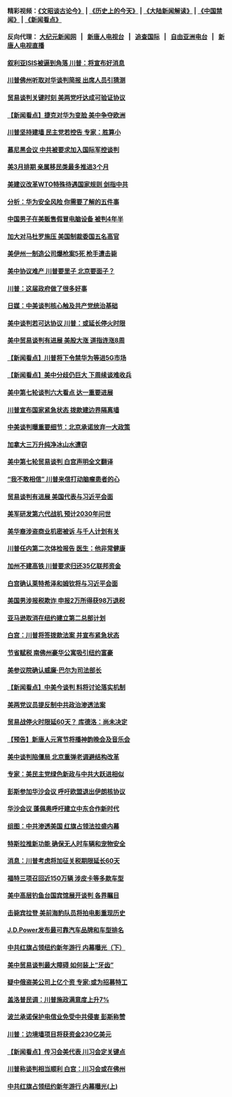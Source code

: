 #### 精彩视频：[《文昭谈古论今》](http://95.179.137.68/wenzhao) | [《历史上的今天》](http://95.179.137.68/today-in-history) | [《大陆新闻解读》](http://95.179.137.68/ntdtv-comedy) | [《中国禁闻》](http://95.179.137.68/ntdtv-news) | [《新闻看点》](http://95.179.137.68/news-insight) 

 #### 反向代理： [大纪元新闻网](http://95.179.137.68:10080/) &nbsp;&nbsp;|&nbsp;&nbsp; [新唐人电视台](http://95.179.137.68:8000/) &nbsp;&nbsp;|&nbsp;&nbsp; [追查国际](http://95.179.137.68:10010/) &nbsp;&nbsp;|&nbsp;&nbsp; [自由亚洲电台](http://95.179.137.68:9800/) &nbsp;&nbsp;|&nbsp;&nbsp; [新唐人电视直播](http://95.179.137.68/) 

#### [叙利亚ISIS被逼到角落 川普：将宣布好消息](../pages/nsc412/n11050169.md?t=02170037) 

#### [川普佛州听取对华谈判简报 出席人员引猜测](../pages/nsc412/n11050138.md?t=02170037) 

#### [贸易谈判关键时刻 美两党吁达成可验证协议](../pages/nsc412/n11050128.md?t=02170037) 

#### [【新闻看点】捷克对华为变脸 美中争夺欧洲](../pages/nsc412/n11050059.md?t=02170037) 

#### [川普坚持建墙 民主党若控告 专家：胜算小](../pages/nsc412/n11050057.md?t=02170037) 

#### [慕尼黑会议 中共被要求加入国际军控谈判](../pages/nsc412/n11049858.md?t=02170037) 

#### [美3月排期 亲属移民类最多推进3个月](../pages/nsc412/n11049714.md?t=02170037) 

#### [美建议改革WTO特殊待遇国家规则 剑指中共](../pages/nsc412/n11049527.md?t=02170037) 

#### [分析：华为安全风险 你需要了解的五件事](../pages/nsc412/n11038295.md?t=02170037) 

#### [中国男子在美贩售假冒电脑设备 被判4年半](../pages/nsc412/n11048974.md?t=02170037) 

#### [加大对马杜罗施压 美国制裁委国五名高官](../pages/nsc412/n11048312.md?t=02170037) 

#### [美伊州一制造公司爆枪案5死 枪手遭击毙](../pages/nsc412/n11048272.md?t=02170037) 

#### [美中协议难产 川普要里子 北京要面子？](../pages/nsc412/n11047839.md?t=02170037) 

#### [川普：这届政府做了很多好事](../pages/nsc412/n11048466.md?t=02170037) 

#### [日媒：中美谈判核心触及共产党统治基础](../pages/nsc412/n11048165.md?t=02170037) 

#### [美中谈判若可达协议 川普：或延长停火时限](../pages/nsc412/n11047939.md?t=02170037) 

#### [美中贸易谈判有进展 美股大涨 道指连涨8周](../pages/nsc412/n11048322.md?t=02170037) 

#### [【新闻看点】川普将下令禁华为等进5G市场](../pages/nsc412/n11047972.md?t=02170037) 

#### [【新闻看点】美中分歧仍巨大 下周续谈难收兵](../pages/nsc412/n11047702.md?t=02170037) 

#### [美中第七轮谈判六大看点 达一重要进展](../pages/nsc412/n11047982.md?t=02170037) 

#### [川普宣布国家紧急状态 拨款建边界隔离墙](../pages/nsc412/n11048032.md?t=02170037) 

#### [中美谈判曝重要细节：北京承诺放弃一大政策](../pages/nsc412/n11047582.md?t=02170037) 

#### [加拿大三万升纯净冰山水遭窃](../pages/nsc412/n11047654.md?t=02170037) 

#### [美中第七轮贸易谈判 白宫声明全文翻译](../pages/nsc412/n11047539.md?t=02170037) 

#### [“我不敢相信” 川普来信打动脑瘤患者的心](../pages/nsc412/n11047266.md?t=02170037) 

#### [贸易谈判有进展 美国代表与习近平会面](../pages/nsc412/n11046943.md?t=02170037) 

#### [美军研发第六代战机 预计2030年问世](../pages/nsc412/n11046853.md?t=02170037) 

#### [美华裔涉盗商业机密被诉 与千人计划有关](../pages/nsc412/n11045838.md?t=02170037) 

#### [川普任内第二次体检报告 医生：他非常健康](../pages/nsc412/n11046580.md?t=02170037) 

#### [加州不建高铁 川普要求归还35亿联邦资金](../pages/nsc412/n11045524.md?t=02170037) 

#### [白宫确认莱特希泽和姆钦将与习近平会面](../pages/nsc412/n11045630.md?t=02170037) 

#### [美国男涉报税欺诈 申报2万所得获98万退税](../pages/nsc412/n11045874.md?t=02170037) 

#### [亚马逊取消在纽约建立第二总部计划](../pages/nsc412/n11045436.md?t=02170037) 

#### [白宫：川普将签拨款法案 并宣布紧急状态](../pages/nsc412/n11045657.md?t=02170037) 

#### [节省赋税 南佛州豪华公寓吸引纽约富豪](../pages/nsc412/n11045681.md?t=02170037) 

#### [美参议院确认威廉‧巴尔为司法部长](../pages/nsc412/n11045451.md?t=02170037) 

#### [【新闻看点】中美今谈判 料将讨论落实机制](../pages/nsc412/n11045020.md?t=02170037) 

#### [美两党议员提反制中共政治渗透法案](../pages/nsc412/n11045351.md?t=02170037) 

#### [贸易战停火时限延60天？ 库德洛：尚未决定](../pages/nsc412/n11045299.md?t=02170037) 

#### [【预告】新唐人元宵节将播神韵晚会及音乐会](../pages/nsc412/n11043038.md?t=02170037) 

#### [美中谈判陷僵局 北京重弹老调避结构改革](../pages/nsc412/n11045171.md?t=02170037) 

#### [专家：美民主党绿色新政与中共大跃进相似](../pages/nsc412/n11045053.md?t=02170037) 

#### [彭斯参加华沙会议 呼吁欧盟退出伊朗核协议](../pages/nsc412/n11045031.md?t=02170037) 

#### [华沙会议 蓬佩奥呼吁建立中东合作新时代](../pages/nsc412/n11044317.md?t=02170037) 

#### [组图：中共渗透美国 红旗占领法拉盛内幕](../pages/nsc412/n11043665.md?t=02170037) 

#### [特斯拉推新功能 确保无人时车辆和宠物安全](../pages/nsc412/n11044546.md?t=02170037) 

#### [消息：川普考虑将加征关税期限延长60天](../pages/nsc412/n11044512.md?t=02170037) 

#### [福特三项召回近150万辆 涉皮卡等多款车型](../pages/nsc412/n11043997.md?t=02170037) 

#### [美中高层钓鱼台国宾馆展开谈判 各界瞩目](../pages/nsc412/n11043715.md?t=02170037) 

#### [击毙宾拉登 美前海豹队员将拍电影重现历史](../pages/nsc412/n11043977.md?t=02170037) 

#### [J.D.Power发布最可靠汽车品牌和车型排名](../pages/nsc412/n11043126.md?t=02170037) 

#### [中共红旗占领纽约新年游行 内幕曝光（下）](../pages/nsc412/n11042637.md?t=02170037) 

#### [美中贸易谈判最大障碍 如何装上“牙齿”](../pages/nsc412/n11042646.md?t=02170037) 

#### [疑中俄盗美公司上亿个资 专家:或为招募特工](../pages/nsc412/n11043113.md?t=02170037) 

#### [盖洛普民调：川普施政满意度上升7%](../pages/nsc412/n11042839.md?t=02170037) 

#### [波兰承诺保护电信业免受中共侵害 彭斯称赞](../pages/nsc412/n11042705.md?t=02170037) 

#### [川普：边境墙项目将获资金230亿美元](../pages/nsc412/n11042699.md?t=02170037) 

#### [【新闻看点】传习会美代表 川习会定关键点](../pages/nsc412/n11042350.md?t=02170037) 

#### [川普称谈判相当顺利 白宫：川习会或在佛州](../pages/nsc412/n11042401.md?t=02170037) 

#### [中共红旗占领纽约新年游行 内幕曝光(上)](../pages/nsc412/n11042617.md?t=02170037) 

